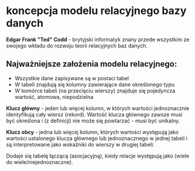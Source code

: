 # koncepcja modelu relacyjnego bazy danych

**Edgar Frank "Ted" Codd** - brytyjski informatyk znany przede wszystkim ze swojego wkładu do rozwoju teorii relacyjnych baz danych.

## Najważniejsze założenia modelu relacyjnego:

- Wszystkie dane zapisywane są w postaci tabel
- W tabeli znajdują się kolumny zawierające dane określonego typu
- W komórce tabeli (na przecięciu wierszy) znajduje się pojedyncza wartość, atomowa, niepodzielna

**Klucz główny** - jeden lub więcej kolumn, w których wartości jednoznacznie identyfikują cały wiersz (rekord). Wartość klucza głównego zawsze musi być określona i (z definicji) nie może się powtarzać - musi być unikalny.

**Klucz obcy** - jedna lub więcej kolumn, których wartości występują jako wartości ustalonego klucza głównego lub jednoznacznego w jednej tabeli i są interpretowane jako wskaźniki do wierszy w drugiej tabeli.

Dodaje się tabelę łączącą (asocjacyjną), kiedy relacje występują jako (wiele do wiele/niejednoznaczne).
